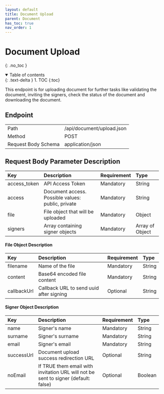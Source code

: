 ```yaml
---
layout: default
title: Document Upload
parent: Document
has_toc: true
nav_order: 1
---
```


# Document Upload
{: .no_toc }

<details open markdown="block">
  <summary>
    Table of contents
  </summary>
  {: .text-delta }
1. TOC
{:toc}
</details>

This endpoint is for uploading document for further tasks like validating the document, inviting the signers, check the status of the document and downloading the document.

## Endpoint

<table>
  <tbody>
    <tr>
      <td>Path</td>
      <td>/api/document/upload.json</td>
    </tr>
    <tr>
      <td>Method</td>
      <td>POST</td>
    </tr>
    <tr>
      <td>Request Body Schema</td>
      <td>application/json</td>
    </tr>
  </tbody>
</table>

## Request Body Parameter Description

| Key          | Description                                       | Requirement | Type            |
| :---         | :---                                              | :---        | :---            |
| access_token | API Access Token                                  | Mandatory   | String          |
| access       | Document access. Possible values: public, private | Mandatory   | String          |
| file         | File object that will be uploaded                 | Mandatory   | Object          |
| signers      | Array containing signer objects                   | Mandatory   | Array of Object |

#### File Object Description

| Key          | Description                             | Requirement | Type    |
| :---         | :---                                    | :---        | :---    |
| filename     | Name of the file                        | Mandatory   | String  |
| content      | Base64 encoded file content             | Mandatory   | String  |
| callbackUrl  | Callback URL to send uuid after signing | Optional    | String  |

#### Signer Object Description

| Key        | Description                                                                         | Requirement | Type    |
| :---       | :---                                                                                | :---        | :---    |
| name       | Signer's name                                                                       | Mandatory   | String  |
| surname    | Signer's surname                                                                    | Mandatory   | String  |
| email      | Signer's email                                                                      | Mandatory   | String  |
| successUrl | Document upload success redirection URL                                             | Optional    | String  |
| noEmail    | If TRUE them email with invitation URL will not be sent to signer (default: false)  | Optional    | Boolean |
